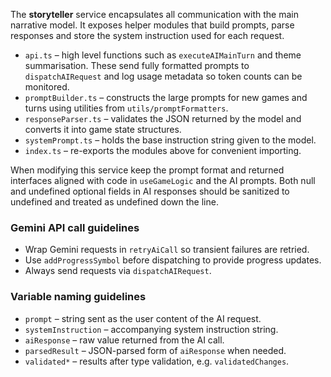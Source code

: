 The **storyteller** service encapsulates all communication with the main narrative model. It exposes helper modules that build prompts, parse responses and store the system instruction used for each request.

* `api.ts` – high level functions such as `executeAIMainTurn` and theme summarisation. These send fully formatted prompts to `dispatchAIRequest` and log usage metadata so token counts can be monitored.
* `promptBuilder.ts` – constructs the large prompts for new games and turns using utilities from `utils/promptFormatters`.
* `responseParser.ts` – validates the JSON returned by the model and converts it into game state structures.
* `systemPrompt.ts` – holds the base instruction string given to the model.
* `index.ts` – re-exports the modules above for convenient importing.

When modifying this service keep the prompt format and returned interfaces aligned with code in `useGameLogic` and the AI prompts.
Both null and undefined optional fields in AI responses should be sanitized to undefined and treated as undefined down the line.

### Gemini API call guidelines

- Wrap Gemini requests in `retryAiCall` so transient failures are retried.
- Use `addProgressSymbol` before dispatching to provide progress updates.
- Always send requests via `dispatchAIRequest`.

### Variable naming guidelines

- `prompt` – string sent as the user content of the AI request.
- `systemInstruction` – accompanying system instruction string.
- `aiResponse` – raw value returned from the AI call.
- `parsedResult` – JSON-parsed form of `aiResponse` when needed.
- `validated*` – results after type validation, e.g. `validatedChanges`.
